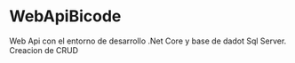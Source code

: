 # WebApiBicode
Web Api con el entorno de desarrollo .Net Core y base de dadot Sql Server. Creacion de CRUD
